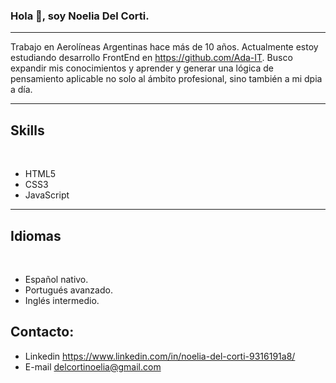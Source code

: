### Hola 👋, soy Noelia Del Corti.

---

Trabajo en Aerolíneas Argentinas hace más de 10 años.
Actualmente estoy estudiando desarrollo FrontEnd en https://github.com/Ada-IT.
Busco expandir mis conocimientos y aprender y generar una lógica de pensamiento aplicable no solo al ámbito profesional, sino también a mi dpia a día.

---

## Skills

<br>

- HTML5
- CSS3
- JavaScript

---

## Idiomas

<br>

- Español nativo.
- Portugués avanzado.
- Inglés intermedio.

## Contacto:
- Linkedin https://www.linkedin.com/in/noelia-del-corti-9316191a8/
- E-mail delcortinoelia@gmail.com
